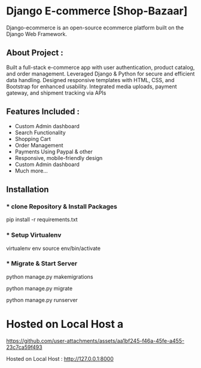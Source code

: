# Django E-commerce [Shop-Bazaar]
Django-ecommerce is an open-source ecommerce platform built on the Django Web Framework.

## About Project :
Built a full-stack e-commerce app with user authentication, product catalog, and order management. 
Leveraged Django & Python for secure and efficient data handling.
Designed responsive templates with HTML, CSS, and Bootstrap for enhanced usability. 
Integrated media uploads, payment gateway, and shipment tracking via APIs

## Features Included :
* Custom Admin dashboard
* Search Functionality
* Shopping Cart
* Order Management
* Payments Using Paypal & other
* Responsive, mobile-friendly design
* Custom Admin dashboard
* Much more...


## Installation

### * clone Repository & Install Packages

pip install -r requirements.txt

### * Setup Virtualenv

virtualenv env
source env/bin/activate

### * Migrate & Start Server

python manage.py makemigrations

python manage.py migrate

python manage.py runserver


# Hosted on Local Host a

https://github.com/user-attachments/assets/aa1bf245-f46a-45fe-a455-23c7ca59f493

 Hosted on Local Host : http://127.0.0.1:8000 

